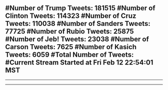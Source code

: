 #Number of Trump Tweets: 181515
#Number of Clinton Tweets: 114323
#Number of Cruz Tweets: 110038
#Number of Sanders Tweets: 77725
#Number of Rubio Tweets: 25875
#Number of Jeb! Tweets: 23038
#Number of Carson Tweets: 7625
#Number of Kasich Tweets: 6059
#Total Number of Tweets:  
#Current Stream Started at Fri Feb 12 22:54:01 MST
---
---
---
